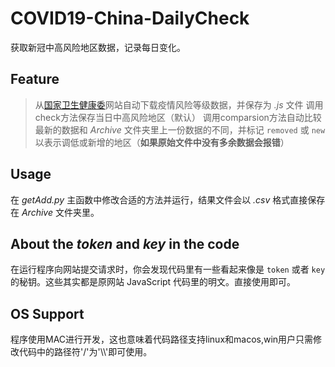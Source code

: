 # COVID19-China-DailyCheck

获取新冠中高风险地区数据，记录每日变化。

## Feature

> 从[国家卫生健康委](http://bmfw.www.gov.cn/yqfxdjcx/risk.html)网站自动下载疫情风险等级数据，并保存为 *.js* 文件
> 调用check方法保存当日中高风险地区（默认）
> 调用comparsion方法自动比较最新的数据和 *Archive* 文件夹里上一份数据的不同，并标记 `removed` 或 `new` 以表示调低或新增的地区（**如果原始文件中没有多余数据会报错**）

## Usage

在 *getAdd.py* 主函数中修改合适的方法并运行，结果文件会以 *.csv* 格式直接保存在 *Archive* 文件夹里。

## About the *token* and *key* in the code


在运行程序向网站提交请求时，你会发现代码里有一些看起来像是 `token` 或者 `key` 的秘钥。这些其实都是原网站 JavaScript 代码里的明文。直接使用即可。

## OS Support

程序使用MAC进行开发，这也意味着代码路径支持linux和macos,win用户只需修改代码中的路径符'/'为'\\\\'即可使用。


